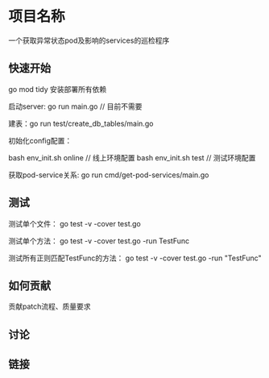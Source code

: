 # 项目名称
一个获取异常状态pod及影响的services的巡检程序

## 快速开始
go mod tidy 安装部署所有依赖

启动server: go run main.go  // 目前不需要

建表：go run test/create_db_tables/main.go

初始化config配置：

bash env_init.sh online // 线上环境配置
bash env_init.sh test   // 测试环境配置

获取pod-service关系: 
go run cmd/get-pod-services/main.go

## 测试

测试单个文件：
go test -v -cover test.go

测试单个方法：
go test -v -cover test.go -run TestFunc

测试所有正则匹配TestFunc的方法：
go test -v -cover test.go -run "TestFunc"

## 如何贡献
贡献patch流程、质量要求

## 讨论


## 链接

